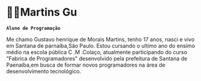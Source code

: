 # 👨‍💻Martins Gu

**`Aluno de Programação`**

Me chamo Gustavo henrique de Morais Martins, tenho 17 anos, nasci e vivo em Santana de parnaíba,Sâo Paulo. Estou cursando o ultímo ano do ensimo médio na escola pública C .M .Colaço, atualmente participando do curso "Fabrica de Programadores" desenvolvido pela prefeitura de Santana de Paenaíba,em busca de formar novos programadores na área de desenvolvimento tecnológico.
